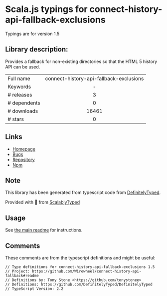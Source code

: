 
# Scala.js typings for connect-history-api-fallback-exclusions

Typings are for version 1.5

## Library description:
Provides a fallback for non-existing directories so that the HTML 5 history API can be used.

|                    |                 |
| ------------------ | :-------------: |
| Full name          | connect-history-api-fallback-exclusions |
| Keywords           | - |
| # releases         | 3 |
| # dependents       | 0 |
| # downloads        | 16461 |
| # stars            | 0 |

## Links
- [Homepage](https://github.com/Wirewheel/connect-history-api-fallback#readme)
- [Bugs](https://github.com/Wirewheel/connect-history-api-fallback/issues)
- [Repository](https://github.com/Wirewheel/connect-history-api-fallback)
- [Npm](https://www.npmjs.com/package/connect-history-api-fallback-exclusions)
    


## Note
This library has been generated from typescript code from [DefinitelyTyped](https://definitelytyped.org).

Provided with :purple_heart: from [ScalablyTyped](https://github.com/oyvindberg/ScalablyTyped)

## Usage
See [the main readme](../../readme.md) for instructions.

## Comments

These comments are from the typescript definitions and might be useful:
```
// Type definitions for connect-history-api-fallback-exclusions 1.5
// Project: https://github.com/Wirewheel/connect-history-api-fallback#readme
// Definitions by: Tony Stone <https://github.com/tonystonee>
// Definitions: https://github.com/DefinitelyTyped/DefinitelyTyped
// TypeScript Version: 2.2

```

